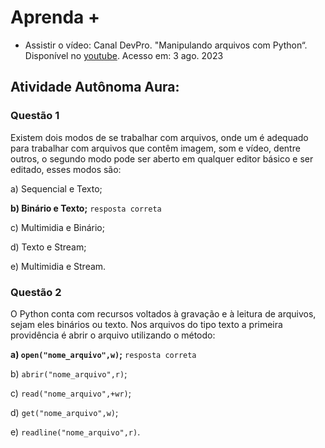 # Aprenda +
* Assistir o vídeo: Canal DevPro. "Manipulando arquivos com Python“. Disponível no [youtube](https://www.youtube.com/watch?v=utfmY8y6x50). Acesso em: 3 ago. 2023
## Atividade Autônoma Aura:

### Questão 1
Existem dois modos de se trabalhar com arquivos, onde um é adequado para trabalhar com arquivos que contêm imagem, som e vídeo, dentre outros, o segundo modo pode ser aberto em qualquer editor básico e ser editado, esses modos são:

a) Sequencial e Texto;

**b) Binário e Texto;** `resposta correta`

c) Multimidia e Binário;

d) Texto e Stream;

e) Multimidia e Stream.

### Questão 2
O Python conta com recursos voltados à gravação e à leitura de arquivos, sejam eles binários ou texto. Nos arquivos do tipo texto a primeira providência é abrir o arquivo utilizando o método:

**a) `open("nome_arquivo",w)`;** `resposta correta`

b) `abrir("nome_arquivo",r)`;

c) `read("nome_arquivo",+wr)`;

d) `get("nome_arquivo",w)`;

e) `readline("nome_arquivo",r)`.